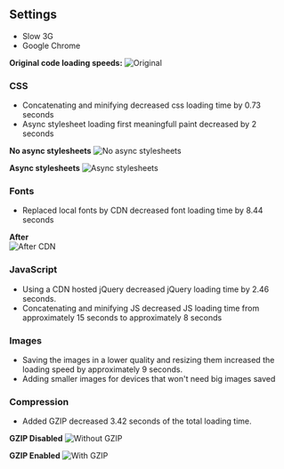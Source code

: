 ## Settings
- Slow 3G
- Google Chrome

**Original code loading speeds:**
![Original](https://d.pr/i/JPnHzN+ "Original")

### CSS
- Concatenating and minifying decreased css loading time by 0.73 seconds
- Async stylesheet loading first meaningfull paint decreased by 2 seconds

**No async stylesheets**
![No async stylesheets](https://d.pr/i/MJHlPp+ "No async stylesheets")

**Async stylesheets**
![Async stylesheets](https://d.pr/i/qyDE6n+ "Async stylesheets")   

### Fonts
- Replaced local fonts by CDN decreased font loading time by 8.44 seconds 

**After**  
![After CDN](https://d.pr/i/UvPLBw+ "After CDN")

### JavaScript
- Using a CDN hosted jQuery decreased jQuery loading time by 2.46 seconds.
- Concatenating and minifying JS decreased JS loading time from approximately 15 seconds to approximately 8 seconds

### Images
- Saving the images in a lower quality and resizing them increased the loading speed by approximately 9 seconds.
- Adding smaller images for devices that won't need big images saved

### Compression
- Added GZIP decreased 3.42 seconds of the total loading time.

**GZIP Disabled**
![Without GZIP](https://d.pr/i/YPAG0T+ "Without GZIP")

**GZIP Enabled**
![With GZIP](https://d.pr/i/auSotc+ "With GZIP")
